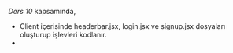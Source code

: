 *Ders 10* kapsamında,

* Client içerisinde headerbar.jsx, login.jsx ve signup.jsx dosyaları oluşturup işlevleri kodlanır.
* 